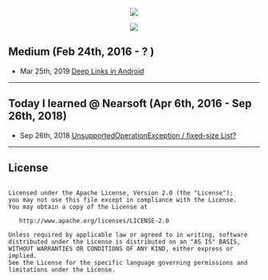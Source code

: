 <p align="center"><img src="https://cdn-images-1.medium.com/max/1600/1*jr44jJVJnMQhWu1RQusfLQ.png"/></p>
<p align="center"><img src="https://github.com/saishaddai/Personal-Notes/blob/master/Blogs/TIL/til_2019_medium.png"/></p>


## Medium (Feb 24th, 2016 - ? )
- Mar 25th, 2019 [Deep Links in Android](https://medium.com/@saishaddai/deep-links-in-android-ff4d5b9110d0)

---
## Today I learned @ Nearsoft (Apr 6th, 2016 - Sep 26th, 2018)
- Sep 26th, 2018 [UnsupportedOperationException / fixed-size List?](https://tilns.herokuapp.com/posts/97fee6c06f-unsupportedoperationexception-fixedsize-list)

---

## License 
```

Licensed under the Apache License, Version 2.0 (the "License");
you may not use this file except in compliance with the License.
You may obtain a copy of the License at

   http://www.apache.org/licenses/LICENSE-2.0

Unless required by applicable law or agreed to in writing, software
distributed under the License is distributed on an "AS IS" BASIS,
WITHOUT WARRANTIES OR CONDITIONS OF ANY KIND, either express or implied.
See the License for the specific language governing permissions and
limitations under the License.
```
